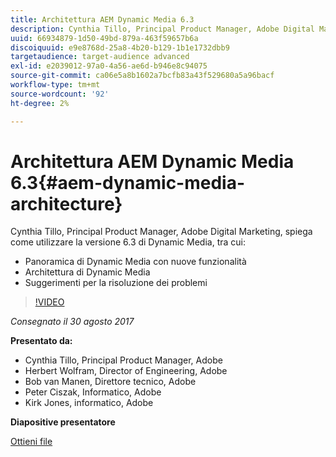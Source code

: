 ```yaml
---
title: Architettura AEM Dynamic Media 6.3
description: Cynthia Tillo, Principal Product Manager, Adobe Digital Marketing, spiega come utilizzare la versione 6.3 di Dynamic Media.
uuid: 66934879-1d50-49bd-879a-463f59657b6a
discoiquuid: e9e8768d-25a8-4b20-b129-1b1e1732dbb9
targetaudience: target-audience advanced
exl-id: e2039012-97a0-4a56-ae6d-b946e8c94075
source-git-commit: ca06e5a8b1602a7bcfb83a43f529680a5a96bacf
workflow-type: tm+mt
source-wordcount: '92'
ht-degree: 2%

---
```


# Architettura AEM Dynamic Media 6.3{#aem-dynamic-media-architecture}

Cynthia Tillo, Principal Product Manager, Adobe Digital Marketing, spiega come utilizzare la versione 6.3 di Dynamic Media, tra cui:

* Panoramica di Dynamic Media con nuove funzionalità
* Architettura di Dynamic Media
* Suggerimenti per la risoluzione dei problemi

>[!VIDEO](https://video.tv.adobe.com/v/19570/?quality=9)

*Consegnato il 30 agosto 2017*

**Presentato da:**

* Cynthia Tillo, Principal Product Manager, Adobe
* Herbert Wolfram, Director of Engineering, Adobe
* Bob van Manen, Direttore tecnico, Adobe
* Peter Ciszak, Informatico, Adobe
* Kirk Jones, informatico, Adobe

**Diapositive presentatore**

[Ottieni file](assets/dynamicmedia83017.pdf)
<!--
[Get back to the Overview](https://helpx.adobe.com/experience-manager/kt/eseminars/gems/aem-index.html)
-->
